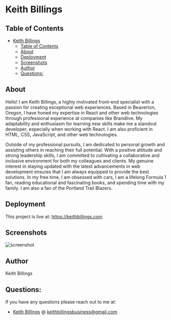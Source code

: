 # Keith Billings

## Table of Contents

- [Keith Billings](#keith-billings)
	- [Table of Contents](#table-of-contents)
	- [About](#about)
	- [Deployment](#deployment)
	- [Screenshots](#screenshots)
	- [Author](#author)
	- [Questions:](#questions)

## About

Hello! I am Keith Billings, a highly motivated front-end specialist with a passion for creating exceptional web experiences. Based in Beaverton, Oregon, I have honed my expertise in React and other web technologies through professional experience at companies like Brandlive. My adaptability and enthusiasm for learning new skills make me a standout developer, especially when working with React. I am also proficient in HTML, CSS, JavaScript, and other web technologies.

Outside of my professional pursuits, I am dedicated to personal growth and assisting others in reaching their full potential. With a positive attitude and strong leadership skills, I am committed to cultivating a collaborative and inclusive environment for both my colleagues and clients. My genuine interest in staying updated with the latest advancements in web development ensures that I am always equipped to provide the best solutions. In my free time, I am obsessed with cars, I am a lifelong Formula 1 fan, reading educational and fascinating books, and spending time with my family. I am also a fan of the Portland Trail Blazers.

## Deployment

This project is live at:
https://keithbillings.com

## Screenshots

![screenshot](./screenshot.png)

## Author

Keith Billings

## Questions:

If you have any questions please reach out to me at:

- [Keith Billings](https://github.com/KeithBillings) @ keithbillingsbusiness@gmail.com
